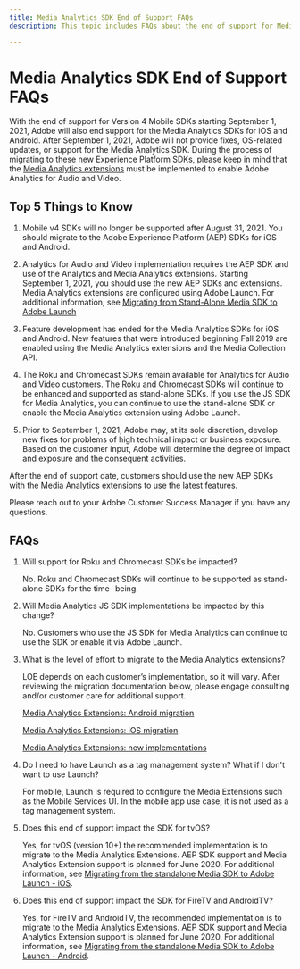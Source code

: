 ```yaml
---
title: Media Analytics SDK End of Support FAQs
description: This topic includes FAQs about the end of support for Media Analytics SDKs.

---
```


# Media Analytics SDK End of Support FAQs

With the end of support for Version 4 Mobile SDKs starting September 1, 2021, Adobe will also end support for the Media Analytics SDKs for iOS and Android. After September 1, 2021, Adobe will not provide fixes, OS-related updates, or support for the Media Analytics SDK.  During the process of migrating to these new Experience Platform SDKs, please keep in mind that the [Media Analytics extensions](https://aep-sdks.gitbook.io/docs/using-mobile-extensions/adobe-media-analytics) must be implemented to enable Adobe Analytics for Audio and Video.

## Top 5 Things to Know

1. Mobile v4 SDKs will no longer be supported after August 31, 2021. You should migrate to the Adobe Experience Platform (AEP) SDKs for iOS and Android.

1. Analytics for Audio and Video implementation requires the AEP SDK and use of the Analytics and Media Analytics extensions. Starting September 1, 2021, you should use the new AEP SDKs and extensions.  Media Analytics extensions are configured using Adobe Launch.  For additional information, see [Migrating from Stand-Alone Media SDK to Adobe Launch](https://docs.adobe.com/content/help/en/media-analytics/using/sdk-implement/sdk-to-launch/sdk-to-launch-migration.html)

1. Feature development has ended for the Media Analytics SDKs for iOS and Android.  New features that were introduced beginning Fall 2019 are enabled using the Media Analytics extensions and the Media Collection API.

1. The Roku and Chromecast SDKs remain available for Analytics for Audio and Video customers. The Roku and Chromecast SDKs will continue to be enhanced and supported as stand-alone SDKs.  If you use the JS SDK for Media Analytics, you can continue to use the stand-alone SDK or enable the Media Analytics extension using Adobe Launch.

1. Prior to September 1, 2021, Adobe may, at its sole discretion, develop new fixes for problems of high technical impact or business exposure. Based on the customer input, Adobe will determine the degree of impact and exposure and the consequent activities.

After the end of support date, customers should use the new AEP SDKs with the Media Analytics extensions to use the latest features.

Please reach out to your Adobe Customer Success Manager if you have any questions.

## FAQs

1. Will support for Roku and Chromecast SDKs be impacted?​

   No.  Roku and Chromecast SDKs will continue to be supported as stand-alone SDKs for the time- being.​
​
1. Will Media Analytics JS SDK implementations be impacted by this change?​

   No.  Customers who use the JS SDK for Media Analytics can continue to use the SDK or enable it via Adobe Launch.
​
1. What is the level of effort to migrate to the Media Analytics extensions?​

   LOE depends on each customer’s implementation, so it will vary.  After reviewing the migration documentation below, please engage consulting and/or customer care for additional support.

    [Media Analytics Extensions: Android migration](https://docs.adobe.com/content/help/en/media-analytics/using/sdk-implement/sdk-to-launch/sdk-to-launch-migration-platforms/sdk-to-launch-migration-android.html)

   [Media Analytics Extensions: iOS migration](https://docs.adobe.com/content/help/en/media-analytics/using/sdk-implement/sdk-to-launch/sdk-to-launch-migration-platforms/sdk-to-launch-migration-ios.html)

   [Media Analytics Extensions: new implementations](https://aep-sdks.gitbook.io/docs/using-mobile-extensions/adobe-media-analytics)

1. Do I need to have Launch as a tag management system? What if I don't want to use Launch?

   For mobile, Launch is required to configure the Media Extensions such as the Mobile Services UI. In the mobile app use case, it is not used as a tag management system.

1. Does this end of support impact the SDK for tvOS?

   Yes, for tvOS (version 10+) the recommended implementation is to migrate to the Media Analytics Extensions.  AEP SDK support and Media Analytics Extension support is planned for June 2020.  For additional information, see [Migrating from the standalone Media SDK to Adobe Launch - iOS](https://docs.adobe.com/content/help/en/media-analytics/using/sdk-implement/sdk-to-launch/sdk-to-launch-migration-platforms/sdk-to-launch-migration-ios.html).

1. Does this end of support impact the SDK for FireTV and AndroidTV?​

   Yes, for FireTV and AndroidTV,  the recommended implementation is to migrate to the Media Analytics Extensions.  AEP SDK support and Media Analytics Extension support is planned for June 2020.  For additional information, see [Migrating from the standalone Media SDK to Adobe Launch - Android](https://docs.adobe.com/content/help/en/media-analytics/using/sdk-implement/sdk-to-launch/sdk-to-launch-migration-platforms/sdk-to-launch-migration-android.html).

